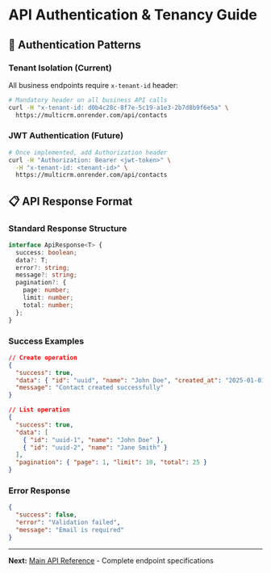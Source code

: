 # API Authentication & Tenancy Guide

## 🔐 Authentication Patterns

### Tenant Isolation (Current)
All business endpoints require `x-tenant-id` header:
```bash
# Mandatory header on all business API calls
curl -H "x-tenant-id: d0b4c28c-8f7e-5c19-a1e3-2b7d8b9f6e5a" \
  https://multicrm.onrender.com/api/contacts
```

### JWT Authentication (Future)
```bash
# Once implemented, add Authorization header
curl -H "Authorization: Bearer <jwt-token>" \
  -H "x-tenant-id: <tenant-id>" \
  https://multicrm.onrender.com/api/contacts
```

## 📋 API Response Format

### Standard Response Structure
```typescript
interface ApiResponse<T> {
  success: boolean;
  data?: T;
  error?: string;
  message?: string;
  pagination?: {
    page: number;
    limit: number;
    total: number;
  };
}
```

### Success Examples
```json
// Create operation
{
  "success": true,
  "data": { "id": "uuid", "name": "John Doe", "created_at": "2025-01-01T00:00:00Z" },
  "message": "Contact created successfully"
}

// List operation
{
  "success": true,
  "data": [
    { "id": "uuid-1", "name": "John Doe" },
    { "id": "uuid-2", "name": "Jane Smith" }
  ],
  "pagination": { "page": 1, "limit": 10, "total": 25 }
}
```

### Error Response
```json
{
  "success": false,
  "error": "Validation failed",
  "message": "Email is required"
}
```

---

**Next:** [Main API Reference](api-reference.md) - Complete endpoint specifications
